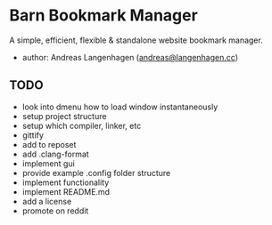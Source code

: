 # Barn Bookmark Manager
A simple, efficient, flexible & standalone website bookmark manager.

- author: Andreas Langenhagen (andreas@langenhagen.cc)


## TODO
- look into dmenu how to load window instantaneously
- setup project structure
- setup which compiler, linker, etc
- gittify
- add to reposet
- add .clang-format
- implement gui
- provide example .config folder structure
- implement functionality
- implement README.md
- add a license
- promote on reddit
